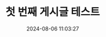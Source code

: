 ---
title: 첫 번째 게시글 테스트
tags:
 - 태그1
image: ./assets/resume.png
date: 2024-08-06 11:03:27
series: 테스트-시리즈
draft: true
---